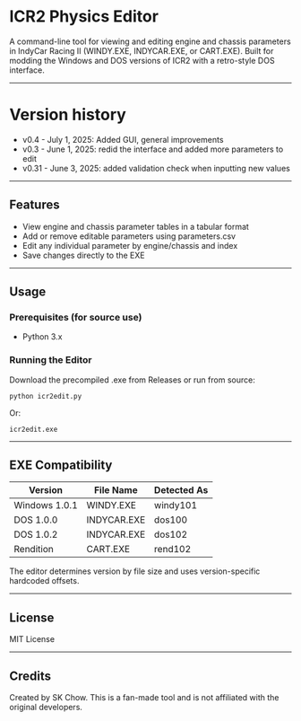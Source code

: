 # ICR2 Physics Editor

A command-line tool for viewing and editing engine and chassis parameters in IndyCar Racing II (WINDY.EXE, INDYCAR.EXE, or CART.EXE). Built for modding the Windows and DOS versions of ICR2 with a retro-style DOS interface.

---

# Version history

- v0.4 - July 1, 2025: Added GUI, general improvements
- v0.3 - June 1, 2025: redid the interface and added more parameters to edit
- v0.31 - June 3, 2025: added validation check when inputting new values

---


## Features

- View engine and chassis parameter tables in a tabular format
- Add or remove editable parameters using parameters.csv
- Edit any individual parameter by engine/chassis and index
- Save changes directly to the EXE

---

## Usage

### Prerequisites (for source use)
- Python 3.x

### Running the Editor

Download the precompiled .exe from Releases or run from source:

    python icr2edit.py

Or:

    icr2edit.exe

---

## EXE Compatibility

Version       | File Name     | Detected As
------------- | ------------- | ------------
Windows 1.0.1 | WINDY.EXE     | windy101
DOS 1.0.0     | INDYCAR.EXE   | dos100
DOS 1.0.2     | INDYCAR.EXE   | dos102
Rendition     | CART.EXE      | rend102

The editor determines version by file size and uses version-specific hardcoded offsets.

---

## License

MIT License

---

## Credits

Created by SK Chow. This is a fan-made tool and is not affiliated with the original developers.
